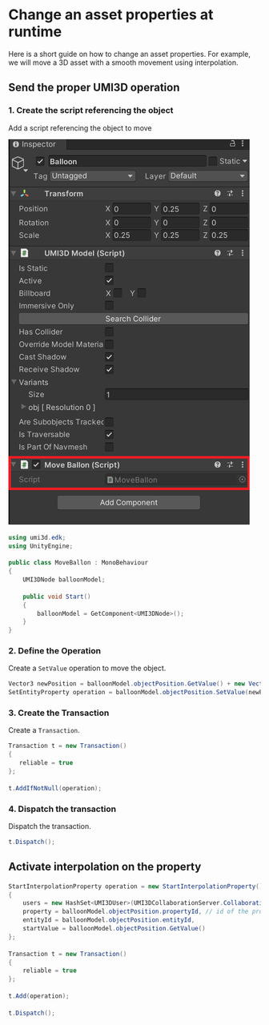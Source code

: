 # Change an asset properties at runtime

Here is a short guide on how to change an asset properties. For example, we will move a 3D asset with a smooth movement using interpolation.

## Send the proper UMI3D operation

### 1. Create the script referencing the object

Add a script referencing the object to move

![image.png](img/move-asset-runtime-add-script-component.png)

```cs
using umi3d.edk;
using UnityEngine;

public class MoveBallon : MonoBehaviour
{
    UMI3DNode balloonModel;

    public void Start()
    {
        balloonModel = GetComponent<UMI3DNode>();
    }
}
```

### 2. Define the Operation

Create a `SetValue` operation to move the object.

```cs
Vector3 newPosition = balloonModel.objectPosition.GetValue() + new Vector3(1, 0, 0);
SetEntityProperty operation = balloonModel.objectPosition.SetValue(newPosition);
```

### 3. Create the Transaction

Create a `Transaction`.

```cs
Transaction t = new Transaction()
{
   reliable = true
};

t.AddIfNotNull(operation);
```

### 4. Dispatch the transaction

Dispatch the transaction.

```cs
t.Dispatch();
```

## Activate interpolation on the property

```cs
StartInterpolationProperty operation = new StartInterpolationProperty()
{
    users = new HashSet<UMI3DUser>(UMI3DCollaborationServer.Collaboration.Users), //send the interpolation to all referenced users
    property = balloonModel.objectPosition.propertyId, // id of the property to activate interpolation on
    entityId = balloonModel.objectPosition.entityId,
    startValue = balloonModel.objectPosition.GetValue()
};

Transaction t = new Transaction()
{
    reliable = true
};

t.Add(operation);

t.Dispatch();
```
